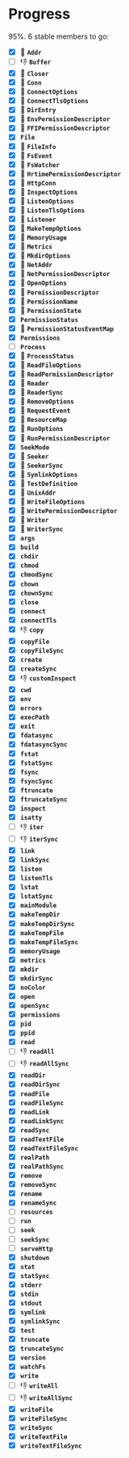 # Progress

95%. 6 stable members to go:

- [x] 👻 **`Addr`**
- [ ] 👎 **`Buffer`**
- [x] 👻 **`Closer`**
- [x] 👻 **`Conn`**
- [x] 👻 **`ConnectOptions`**
- [x] 👻 **`ConnectTlsOptions`**
- [x] 👻 **`DirEntry`**
- [x] 👻 **`EnvPermissionDescriptor`**
- [x] 👻 **`FFIPermissionDescriptor`**
- [x] **`File`**
- [x] 👻 **`FileInfo`**
- [x] 👻 **`FsEvent`**
- [x] 👻 **`FsWatcher`**
- [x] 👻 **`HrtimePermissionDescriptor`**
- [x] 👻 **`HttpConn`**
- [x] 👻 **`InspectOptions`**
- [x] 👻 **`ListenOptions`**
- [x] 👻 **`ListenTlsOptions`**
- [x] 👻 **`Listener`**
- [x] 👻 **`MakeTempOptions`**
- [x] 👻 **`MemoryUsage`**
- [x] 👻 **`Metrics`**
- [x] 👻 **`MkdirOptions`**
- [x] 👻 **`NetAddr`**
- [x] 👻 **`NetPermissionDescriptor`**
- [x] 👻 **`OpenOptions`**
- [x] 👻 **`PermissionDescriptor`**
- [x] 👻 **`PermissionName`**
- [x] 👻 **`PermissionState`**
- [x] **`PermissionStatus`**
- [x] 👻 **`PermissionStatusEventMap`**
- [x] **`Permissions`**
- [ ] **`Process`**
- [x] 👻 **`ProcessStatus`**
- [x] 👻 **`ReadFileOptions`**
- [x] 👻 **`ReadPermissionDescriptor`**
- [x] 👻 **`Reader`**
- [x] 👻 **`ReaderSync`**
- [x] 👻 **`RemoveOptions`**
- [x] 👻 **`RequestEvent`**
- [x] 👻 **`ResourceMap`**
- [x] 👻 **`RunOptions`**
- [x] 👻 **`RunPermissionDescriptor`**
- [x] **`SeekMode`**
- [x] 👻 **`Seeker`**
- [x] 👻 **`SeekerSync`**
- [x] 👻 **`SymlinkOptions`**
- [x] 👻 **`TestDefinition`**
- [x] 👻 **`UnixAddr`**
- [x] 👻 **`WriteFileOptions`**
- [x] 👻 **`WritePermissionDescriptor`**
- [x] 👻 **`Writer`**
- [x] 👻 **`WriterSync`**
- [x] **`args`**
- [x] **`build`**
- [x] **`chdir`**
- [x] **`chmod`**
- [x] **`chmodSync`**
- [x] **`chown`**
- [x] **`chownSync`**
- [x] **`close`**
- [x] **`connect`**
- [x] **`connectTls`**
- [x] 👎 **`copy`**
- [x] **`copyFile`**
- [x] **`copyFileSync`**
- [x] **`create`**
- [x] **`createSync`**
- [x] 👎 **`customInspect`**
- [x] **`cwd`**
- [x] **`env`**
- [x] **`errors`**
- [x] **`execPath`**
- [x] **`exit`**
- [x] **`fdatasync`**
- [x] **`fdatasyncSync`**
- [x] **`fstat`**
- [x] **`fstatSync`**
- [x] **`fsync`**
- [x] **`fsyncSync`**
- [x] **`ftruncate`**
- [x] **`ftruncateSync`**
- [x] **`inspect`**
- [x] **`isatty`**
- [ ] 👎 **`iter`**
- [ ] 👎 **`iterSync`**
- [x] **`link`**
- [x] **`linkSync`**
- [x] **`listen`**
- [x] **`listenTls`**
- [x] **`lstat`**
- [x] **`lstatSync`**
- [x] **`mainModule`**
- [x] **`makeTempDir`**
- [x] **`makeTempDirSync`**
- [x] **`makeTempFile`**
- [x] **`makeTempFileSync`**
- [x] **`memoryUsage`**
- [x] **`metrics`**
- [x] **`mkdir`**
- [x] **`mkdirSync`**
- [x] **`noColor`**
- [x] **`open`**
- [x] **`openSync`**
- [x] **`permissions`**
- [x] **`pid`**
- [x] **`ppid`**
- [x] **`read`**
- [ ] 👎 **`readAll`**
- [ ] 👎 **`readAllSync`**
- [x] **`readDir`**
- [x] **`readDirSync`**
- [x] **`readFile`**
- [x] **`readFileSync`**
- [x] **`readLink`**
- [x] **`readLinkSync`**
- [x] **`readSync`**
- [x] **`readTextFile`**
- [x] **`readTextFileSync`**
- [x] **`realPath`**
- [x] **`realPathSync`**
- [x] **`remove`**
- [x] **`removeSync`**
- [x] **`rename`**
- [x] **`renameSync`**
- [ ] **`resources`**
- [ ] **`run`**
- [ ] **`seek`**
- [ ] **`seekSync`**
- [ ] **`serveHttp`**
- [x] **`shutdown`**
- [x] **`stat`**
- [x] **`statSync`**
- [x] **`stderr`**
- [x] **`stdin`**
- [x] **`stdout`**
- [x] **`symlink`**
- [x] **`symlinkSync`**
- [x] **`test`**
- [x] **`truncate`**
- [x] **`truncateSync`**
- [x] **`version`**
- [x] **`watchFs`**
- [x] **`write`**
- [ ] 👎 **`writeAll`**
- [ ] 👎 **`writeAllSync`**
- [x] **`writeFile`**
- [x] **`writeFileSync`**
- [x] **`writeSync`**
- [x] **`writeTextFile`**
- [x] **`writeTextFileSync`**
